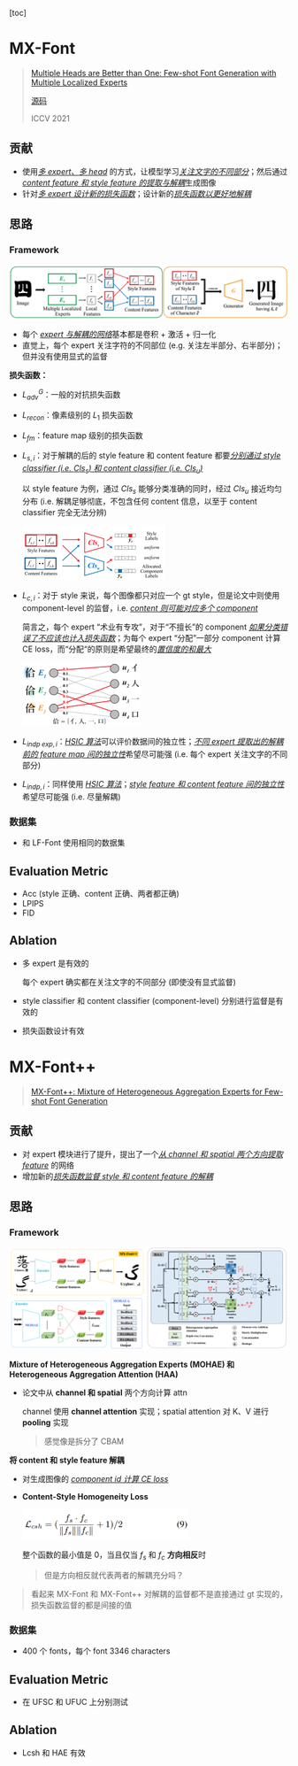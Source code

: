 [toc]

# MX-Font

> [Multiple Heads are Better than One: Few-shot Font Generation with Multiple Localized Experts](https://arxiv.org/abs/2104.00887)
>
> [源码](https://github.com/clovaai/mxfont)
>
> ICCV 2021

## 贡献

- 使用<u>*多 expert、多 head*</u> 的方式，让模型学习<u>*关注文字的不同部分*</u>；然后通过 <u>*content feature 和 style feature 的提取与解耦*</u>生成图像
- 针对<u>*多 expert 设计新的损失函数*</u>；设计新的<u>*损失函数以更好地解耦*</u>



## 思路

### Framework

<img src="assets/image-20250225230219253.png" alt="image-20250225230219253" style="zoom:50%;" />

- 每个 <u>*expert 与解耦的网络*</u>基本都是卷积 + 激活 + 归一化
- 直觉上，每个 expert 关注字符的不同部位 (e.g. 关注左半部分、右半部分)；但并没有使用显式的监督

**损失函数：**

- $L^G_{adv}$：一般的对抗损失函数

- $L_{recon}$：像素级别的 $L_1$ 损失函数

- $L_{fm}$：feature map 级别的损失函数

- $L_{s,i}$：对于解耦的后的 style feature 和 content feature 都要<u>*分别通过 style classifier (i.e. $Cls_s$) 和 content classifier (i.e. $Cls_u$)*</u>

  以 style feature 为例，通过 $Cls_s$ 能够分类准确的同时，经过 $Cls_u$ 接近均匀分布 (i.e. 解耦足够彻底，不包含任何 content 信息，以至于 content classifier 完全无法分辨)

  <img src="assets/image-20250225231138338.png" alt="image-20250225231138338" style="zoom: 25%;" />

- $L_{c,i}$：对于 style 来说，每个图像都只对应一个 gt style，但是论文中则使用 component-level 的监督，i.e. <u>*content 则可能对应多个 component*</u>

  简言之，每个 expert “术业有专攻”，对于“不擅长”的 component <u>*如果分类错误了不应该也计入损失函数*</u>；为每个 expert “分配”一部分 component 计算 CE loss，而“分配“的原则是希望最终的<u>*置信度的和最大*</u>

  <img src="assets/image-20250225232053877.png" alt="image-20250225232053877" style="zoom: 30%;" />

- $L_{indp\;exp,i}$：<u>*HSIC 算法*</u>可以评价数据间的独立性；<u>*不同 expert 提取出的解耦前的 feature map 间的独立性*</u>希望尽可能强 (i.e. 每个 expert 关注文字的不同部分)

- $L_{indp,i}$：同样使用 <u>*HSIC 算法*</u>；<u>*style feature 和 content feature 间的独立性*</u>希望尽可能强 (i.e. 尽量解耦)

### 数据集

- 和 LF-Font 使用相同的数据集



## Evaluation Metric

- Acc (style 正确、content 正确、两者都正确)
- LPIPS
- FID



## Ablation

- 多 expert 是有效的

  每个 expert 确实都在关注文字的不同部分 (即使没有显式监督)

- style classifier 和 content classifier (component-level) 分别进行监督是有效的
- 损失函数设计有效





# MX-Font++

> [MX-Font++: Mixture of Heterogeneous Aggregation Experts for Few-shot Font Generation](https://arxiv.org/abs/2503.02799)

## 贡献

- 对 expert 模块进行了提升，提出了一个<u>*从 channel 和 spatial 两个方向提取 feature*</u> 的网络
- 增加新的<u>*损失函数监督 style 和 content feature 的解耦*</u>



## 思路

### Framework

![image-20250309105921214](assets/image-20250309105921214.png)

**Mixture of Heterogeneous Aggregation Experts (MOHAE) 和 Heterogeneous Aggregation Attention (HAA)**

- 论文中从 **channel 和 spatial** 两个方向计算 attn

  channel 使用 **channel attention** 实现；spatial attention 对 K、V 进行 **pooling** 实现

  > 感觉像是拆分了 CBAM

**将 content 和 style feature 解耦**

- 对生成图像的 <u>*component id 计算 CE loss*</u>

- **Content-Style Homogeneity Loss**

  <img src="assets/image-20250309110345091.png" alt="image-20250309110345091" style="zoom: 40%;" />

  整个函数的最小值是 0，当且仅当 $f_s$ 和 $f_c$ **方向相反**时
  
  > 但是方向相反就代表两者的解耦充分吗？

> 看起来 MX-Font 和 MX-Font++ 对解耦的监督都不是直接通过 gt 实现的，损失函数监督的都是间接的值

### 数据集

-  400 个 fonts，每个 font 3346 characters



## Evaluation Metric

- 在 UFSC 和 UFUC 上分别测试



## Ablation

- Lcsh 和 HAE 有效
